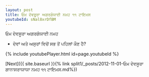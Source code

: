 ```yaml
---
layout: post
title: ਓਮ ਦੇਵਸੂਰਾ ਅਗਰਗੰਯਾਈ ਨਮਹ ੧੧ ਟਾਇਮਸ
youtubeId: sNal8xrDfBM
---
```

 
 
 ਓਮ ਦੇਵਸੂਰਾ ਅਗਰਗੰਯਾਈ ਨਮਹ  
 
 -  ਦੇਵਾਂ ਅਤੇ ਅਸੁਰਾਂ ਵਿਚੋਂ ਸਭ ਤੋਂ ਪਹਿਲਾਂ ਕੌਣ ਹੈ? 
 
  
 
  
 
 
 
 
 
 


{% include youtubePlayer.html id=page.youtubeId %}
 
[Next]({{ site.baseurl }}{% link  split1/_posts/2012-11-01-ਓਮ ਦੇਵਸੂਰਾ ਗਾਨਾਸਰਾਯਾਯਾ ਨਮਹ ੧੧ ਟਾਇਮਸ.md%})
 
